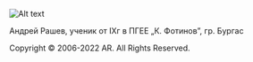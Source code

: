 ![Alt text](https://spotify-recently-played-readme.vercel.app/api?user=xjmygay548t68i2wpj6y7lx9f)

Андрей Рашев, ученик от IXг в ПГЕЕ „К. Фотинов”, гр. Бургас

Copyright © 2006-2022 AR. All Rights Reserved.
